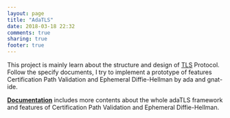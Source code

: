 ```yaml
---
layout: page
title: "AdaTLS"
date: 2018-03-18 22:32
comments: true
sharing: true
footer: true
---
```


This project is mainly learn about the structure and design of [TLS](https://tools.ietf.org/html/rfc5246) Protocol. Follow the specify documents, I try to implement a prototype of features Certification Path Validation and Ephemeral Diffie-Hellman by ada and gnat-ide.

[**Documentation**](/images/adatls.pdf) includes more contents about the whole adaTLS framework and features of Certification Path Validation and Ephemeral Diffie-Hellman.
